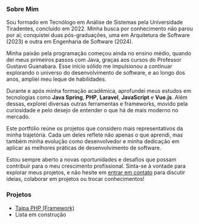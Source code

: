 ### Sobre Mim

Sou formado em Tecnólogo em Análise de Sistemas pela Universidade Tiradentes, concluído em 2022. Minha busca por conhecimento não parou por aí; conquistei duas pós-graduações, uma em Arquitetura de Software (2023) e outra em Engenharia de Software (2024).

Minha paixão pela programação começou ainda no ensino médio, quando dei meus primeiros passos com Java, graças aos cursos do Professor Gustavo Guanabara. Esse início sólido me impulsionou a continuar explorando o universo do desenvolvimento de software, e ao longo dos anos, ampliei meu leque de habilidades.

Durante e após minha formação acadêmica, aprofundei meus estudos em tecnologias como **Java Spring**, **PHP**, **Laravel**, **JavaScript** e **Vue.js**. Além dessas, explorei diversas outras ferramentas e frameworks, movido pela curiosidade e pelo desejo de entender o que há de mais moderno no mercado.

Este portfólio reúne os projetos que considero mais representativos da minha trajetória. Cada um deles reflete não apenas o que aprendi, mas também minha evolução como desenvolvedor e minha dedicação em aplicar as melhores práticas de desenvolvimento de software.

Estou sempre aberto a novas oportunidades e desafios que possam contribuir para o meu crescimento profissional. Sinta-se à vontade para explorar meus projetos, e não hesite em [entrar em contato](mailto:lucas_deosantos@hotmail.com) para discutir ideias, colaborar em projetos ou trocar conhecimentos!


### Projetos

* [Taipa PHP (Framework)](https://github.com/lucasosantos/taipaPHP)
* Lista em construção